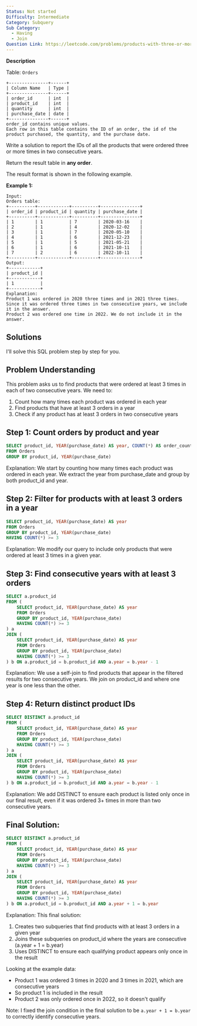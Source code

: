 ```yaml
---
Status: Not started
Difficulty: Intermediate
Category: Subquery
Sub Category:
  - Having
  - Join
Question Link: https://leetcode.com/problems/products-with-three-or-more-orders-in-two-consecutive-years
---
```

**Description**

Table: `Orders`

```Plain
+---------------+------+
| Column Name   | Type |
+---------------+------+
| order_id      | int  |
| product_id    | int  |
| quantity      | int  |
| purchase_date | date |
+---------------+------+
order_id contains unique values.
Each row in this table contains the ID of an order, the id of the product purchased, the quantity, and the purchase date.
```

Write a solution to report the IDs of all the products that were ordered three or more times in two consecutive years.

Return the result table in **any order**.

The result format is shown in the following example.

**Example 1:**

```Plain
Input:
Orders table:
+----------+------------+----------+---------------+
| order_id | product_id | quantity | purchase_date |
+----------+------------+----------+---------------+
| 1        | 1          | 7        | 2020-03-16    |
| 2        | 1          | 4        | 2020-12-02    |
| 3        | 1          | 7        | 2020-05-10    |
| 4        | 1          | 6        | 2021-12-23    |
| 5        | 1          | 5        | 2021-05-21    |
| 6        | 1          | 6        | 2021-10-11    |
| 7        | 2          | 6        | 2022-10-11    |
+----------+------------+----------+---------------+
Output:
+------------+
| product_id |
+------------+
| 1          |
+------------+
Explanation:
Product 1 was ordered in 2020 three times and in 2021 three times. Since it was ordered three times in two consecutive years, we include it in the answer.
Product 2 was ordered one time in 2022. We do not include it in the answer.
```

## Solutions

I'll solve this SQL problem step by step for you.

## Problem Understanding

This problem asks us to find products that were ordered at least 3 times in each of two consecutive years. We need to:

1. Count how many times each product was ordered in each year
2. Find products that have at least 3 orders in a year
3. Check if any product has at least 3 orders in two consecutive years

## Step 1: Count orders by product and year

```SQL
SELECT product_id, YEAR(purchase_date) AS year, COUNT(*) AS order_count
FROM Orders
GROUP BY product_id, YEAR(purchase_date)
```

Explanation: We start by counting how many times each product was ordered in each year. We extract the year from purchase_date and group by both product_id and year.

## Step 2: Filter for products with at least 3 orders in a year

```SQL
SELECT product_id, YEAR(purchase_date) AS year
FROM Orders
GROUP BY product_id, YEAR(purchase_date)
HAVING COUNT(*) >= 3
```

Explanation: We modify our query to include only products that were ordered at least 3 times in a given year.

## Step 3: Find consecutive years with at least 3 orders

```SQL
SELECT a.product_id
FROM (
    SELECT product_id, YEAR(purchase_date) AS year
    FROM Orders
    GROUP BY product_id, YEAR(purchase_date)
    HAVING COUNT(*) >= 3
) a
JOIN (
    SELECT product_id, YEAR(purchase_date) AS year
    FROM Orders
    GROUP BY product_id, YEAR(purchase_date)
    HAVING COUNT(*) >= 3
) b ON a.product_id = b.product_id AND a.year = b.year - 1
```

Explanation: We use a self-join to find products that appear in the filtered results for two consecutive years. We join on product_id and where one year is one less than the other.

## Step 4: Return distinct product IDs

```SQL
SELECT DISTINCT a.product_id
FROM (
    SELECT product_id, YEAR(purchase_date) AS year
    FROM Orders
    GROUP BY product_id, YEAR(purchase_date)
    HAVING COUNT(*) >= 3
) a
JOIN (
    SELECT product_id, YEAR(purchase_date) AS year
    FROM Orders
    GROUP BY product_id, YEAR(purchase_date)
    HAVING COUNT(*) >= 3
) b ON a.product_id = b.product_id AND a.year = b.year - 1
```

Explanation: We add DISTINCT to ensure each product is listed only once in our final result, even if it was ordered 3+ times in more than two consecutive years.

## Final Solution:

```SQL
SELECT DISTINCT a.product_id
FROM (
    SELECT product_id, YEAR(purchase_date) AS year
    FROM Orders
    GROUP BY product_id, YEAR(purchase_date)
    HAVING COUNT(*) >= 3
) a
JOIN (
    SELECT product_id, YEAR(purchase_date) AS year
    FROM Orders
    GROUP BY product_id, YEAR(purchase_date)
    HAVING COUNT(*) >= 3
) b ON a.product_id = b.product_id AND a.year + 1 = b.year
```

Explanation: This final solution:

1. Creates two subqueries that find products with at least 3 orders in a given year
2. Joins these subqueries on product_id where the years are consecutive (a.year + 1 = b.year)
3. Uses DISTINCT to ensure each qualifying product appears only once in the result

Looking at the example data:

- Product 1 was ordered 3 times in 2020 and 3 times in 2021, which are consecutive years
- So product 1 is included in the result
- Product 2 was only ordered once in 2022, so it doesn't qualify

Note: I fixed the join condition in the final solution to be `a.year + 1 = b.year` to correctly identify consecutive years.